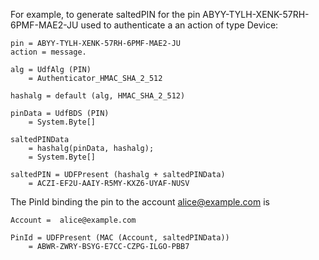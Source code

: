 

For example, to generate saltedPIN for the pin
ABYY-TYLH-XENK-57RH-6PMF-MAE2-JU used to authenticate a an action of type Device:

~~~~
pin = ABYY-TYLH-XENK-57RH-6PMF-MAE2-JU
action = message.

alg = UdfAlg (PIN)
    = Authenticator_HMAC_SHA_2_512

hashalg = default (alg, HMAC_SHA_2_512)

pinData = UdfBDS (PIN)
    = System.Byte[]

saltedPINData 
    = hashalg(pinData, hashalg);
    = System.Byte[]

saltedPIN = UDFPresent (hashalg + saltedPINData)
    = ACZI-EF2U-AAIY-R5MY-KXZ6-UYAF-NUSV
~~~~

The PinId binding the pin to the account alice@example.com is

~~~~
Account =  alice@example.com 

PinId = UDFPresent (MAC (Account, saltedPINData))
    = ABWR-ZWRY-BSYG-E7CC-CZPG-ILGO-PBB7
~~~~


